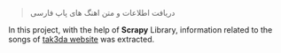 >دریافت اطلاعات و متن اهنگ های پاپ فارسی

In this project, with the help of **Scrapy** Library, information related to the songs of [tak3da website](tak3da.com) was extracted.

